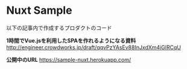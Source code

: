 # Nuxt Sample
以下の記事内で作成するプロダクトのコード

**1時間でVue.jsを利用したSPAを作れるようになる資料**
http://engineer.crowdworks.jp/draft/qqvPzYAsEv88InJxdXm4iGlRCqU

**公開中のURL**
https://sample-nuxt.herokuapp.com/
